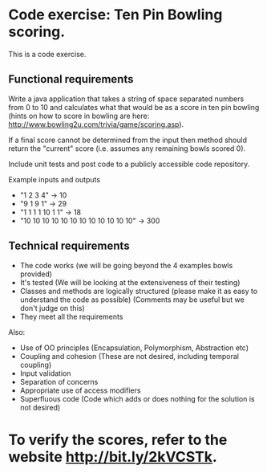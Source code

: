 # Code exercise: Ten Pin Bowling scoring.

This is a code exercise.

## Functional requirements

Write a java application that takes a string of space separated numbers from 0 to 10 and calculates what that would be as a score in ten pin bowling (hints on how to score in bowling are here: http://www.bowling2u.com/trivia/game/scoring.asp).  

If a final score cannot be determined from the input then method should return the "current" score (i.e. assumes any remaining bowls scored 0).  

Include unit tests and post code to a publicly accessible code repository.

Example inputs and outputs
- "1 2 3 4" -> 10
- "9 1 9 1" -> 29
- "1 1 1 1 10 1 1" -> 18
- "10 10 10 10 10 10 10 10 10 10 10 10" -> 300

## Technical requirements
- The code works (we will be going beyond the 4 examples bowls provided)
- It's tested (We will be looking at the extensiveness of their testing)
- Classes and methods are logically structured (please make it as easy to understand the code as possible) (Comments may be useful but we don't judge on this)
- They meet all the requirements

Also:
- Use of OO principles (Encapsulation, Polymorphism, Abstraction etc)
- Coupling and cohesion (These are not desired, including temporal coupling)
- Input validation
- Separation of concerns
- Appropriate use of access modifiers
- Superfluous code (Code which adds or does nothing for the solution is not desired)

# To verify the scores, refer to the website http://bit.ly/2kVCSTk.

